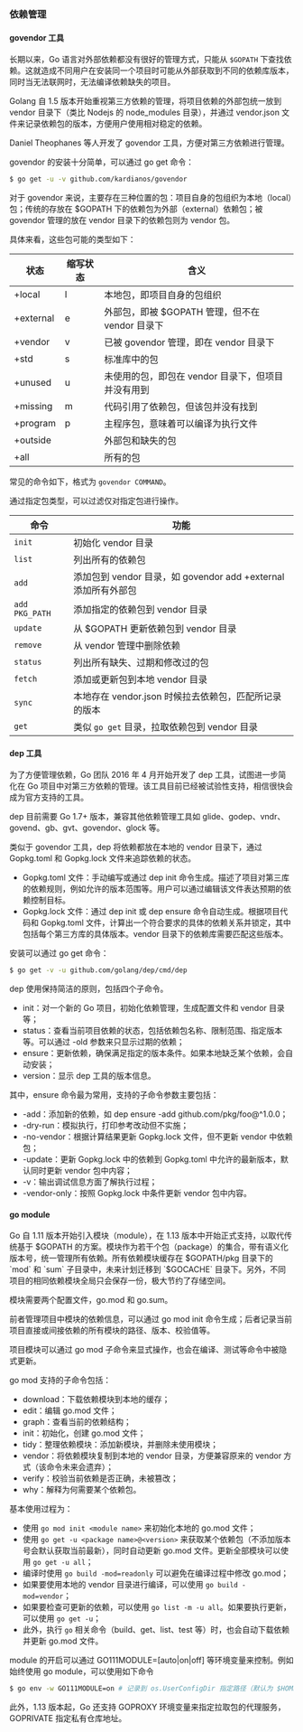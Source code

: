 ### 依赖管理

#### govendor 工具

长期以来，Go 语言对外部依赖都没有很好的管理方式，只能从 `$GOPATH` 下查找依赖。这就造成不同用户在安装同一个项目时可能从外部获取到不同的依赖库版本，同时当无法联网时，无法编译依赖缺失的项目。

Golang 自 1.5 版本开始重视第三方依赖的管理，将项目依赖的外部包统一放到 vendor 目录下（类比 Nodejs 的 node_modules 目录），并通过 vendor.json 文件来记录依赖包的版本，方便用户使用相对稳定的依赖。

Daniel Theophanes 等人开发了 govendor 工具，方便对第三方依赖进行管理。

govendor 的安装十分简单，可以通过 go get 命令：

```bash
$ go get -u -v github.com/kardianos/govendor
```

对于 govendor 来说，主要存在三种位置的包：项目自身的包组织为本地（local）包；传统的存放在 $GOPATH 下的依赖包为外部（external）依赖包；被 govendor 管理的放在 vendor 目录下的依赖包则为 vendor 包。

具体来看，这些包可能的类型如下：

状态 | 缩写状态 | 含义
--- | ------- | ---
+local | l | 本地包，即项目自身的包组织
+external | e | 外部包，即被 $GOPATH 管理，但不在 vendor 目录下
+vendor | v | 已被 govendor 管理，即在 vendor 目录下
+std | s | 标准库中的包
+unused | u | 未使用的包，即包在 vendor 目录下，但项目并没有用到
+missing | m | 代码引用了依赖包，但该包并没有找到
+program | p | 主程序包，意味着可以编译为执行文件
+outside | | 外部包和缺失的包
+all     | | 所有的包

常见的命令如下，格式为 `govendor COMMAND`。

通过指定包类型，可以过滤仅对指定包进行操作。

命令 | 功能
-- | ---
`init` | 初始化 vendor 目录
`list` | 列出所有的依赖包
`add` | 添加包到 vendor 目录，如 govendor add +external 添加所有外部包
`add PKG_PATH` | 添加指定的依赖包到 vendor 目录
`update` | 从 $GOPATH 更新依赖包到 vendor 目录
`remove` | 从 vendor 管理中删除依赖
`status` | 列出所有缺失、过期和修改过的包
`fetch` | 添加或更新包到本地 vendor 目录
`sync` | 本地存在 vendor.json 时候拉去依赖包，匹配所记录的版本
`get` | 类似 `go get` 目录，拉取依赖包到 vendor 目录

#### dep 工具

为了方便管理依赖，Go 团队 2016 年 4 月开始开发了 dep 工具，试图进一步简化在 Go 项目中对第三方依赖的管理。该工具目前已经被试验性支持，相信很快会成为官方支持的工具。

dep 目前需要 Go 1.7+ 版本，兼容其他依赖管理工具如 glide、godep、vndr、govend、gb、gvt、govendor、glock 等。

类似于 govendor 工具，dep 将依赖都放在本地的 vendor 目录下，通过 Gopkg.toml 和 Gopkg.lock 文件来追踪依赖的状态。

* Gopkg.toml 文件：手动编写或通过 dep init 命令生成。描述了项目对第三库的依赖规则，例如允许的版本范围等。用户可以通过编辑该文件表达预期的依赖控制目标。
* Gopkg.lock 文件：通过 dep init 或 dep ensure 命令自动生成。根据项目代码和 Gopkg.toml 文件，计算出一个符合要求的具体的依赖关系并锁定，其中包括每个第三方库的具体版本。vendor 目录下的依赖库需要匹配这些版本。

安装可以通过 go get 命令：

```bash
$ go get -v -u github.com/golang/dep/cmd/dep
```

dep 使用保持简洁的原则，包括四个子命令。

* init：对一个新的 Go 项目，初始化依赖管理，生成配置文件和 vendor 目录等；
* status：查看当前项目依赖的状态，包括依赖包名称、限制范围、指定版本等。可以通过 -old 参数来只显示过期的依赖；
* ensure：更新依赖，确保满足指定的版本条件。如果本地缺乏某个依赖，会自动安装；
* version：显示 dep 工具的版本信息。

其中，ensure 命令最为常用，支持的子命令参数主要包括：

* -add：添加新的依赖，如 dep ensure -add github.com/pkg/foo@^1.0.0；
* -dry-run：模拟执行，打印参考改动但不实施；
* -no-vendor：根据计算结果更新 Gopkg.lock 文件，但不更新 vendor 中依赖包；
* -update：更新 Gopkg.lock 中的依赖到 Gopkg.toml 中允许的最新版本，默认同时更新 vendor 包中内容；
* -v：输出调试信息方面了解执行过程；
* -vendor-only：按照 Gopkg.lock 中条件更新 vendor 包中内容。

#### go module

Go 自 1.11 版本开始引入模块（module），在 1.13 版本中开始正式支持，以取代传统基于 $GOPATH 的方案。模块作为若干个包（package）的集合，带有语义化版本号，统一管理所有依赖。所有依赖模块缓存在 $GOPATH/pkg 目录下的 `mod` 和 `sum` 子目录中，未来计划迁移到 `$GOCACHE` 目录下。另外，不同项目的相同依赖模块全局只会保存一份，极大节约了存储空间。

模块需要两个配置文件，go.mod 和 go.sum。

前者管理项目中模块的依赖信息，可以通过 go mod init <module name> 命令生成；后者记录当前项目直接或间接依赖的所有模块的路径、版本、校验值等。

项目模块可以通过 go mod 子命令来显式操作，也会在编译、测试等命令中被隐式更新。

go mod 支持的子命令包括：

* download：下载依赖模块到本地的缓存；
* edit：编辑 go.mod 文件；
* graph：查看当前的依赖结构；
* init：初始化，创建 go.mod 文件；
* tidy：整理依赖模块：添加新模块，并删除未使用模块；
* vendor：将依赖模块复制到本地的 vendor 目录，方便兼容原来的 vendor 方式（该命令未来会遗弃）；
* verify：校验当前依赖是否正确，未被篡改；
* why：解释为何需要某个依赖包。

基本使用过程为：

* 使用 `go mod init <module name>` 来初始化本地的 go.mod 文件；
* 使用 `go get -u <package name>@<version>` 来获取某个依赖包（不添加版本号会默认获取当前最新），同时自动更新 go.mod 文件。更新全部模块可以使用 `go get -u all`；
* 编译时使用 `go build -mod=readonly` 可以避免在编译过程中修改 go.mod；
* 如果要使用本地的 vendor 目录进行编译，可以使用 `go build -mod=vendor`；
* 如果要检查可更新的依赖，可以使用 `go list -m -u all`。如果要执行更新，可以使用 `go get -u`；
* 此外，执行 `go` 相关命令（build、get、list、test 等）时，也会自动下载依赖并更新 go.mod 文件。

module 的开启可以通过 GO111MODULE=[auto|on|off] 等环境变量来控制。例如始终使用 go module，可以使用如下命令

```bash
$ go env -w GO111MODULE=on # 记录到 os.UserConfigDir 指定路径（默认为 $HOME/.config/go/）下的 env 文件中
```

此外，1.13 版本起，Go 还支持 GOPROXY 环境变量来指定拉取包的代理服务，GOPRIVATE 指定私有仓库地址。
